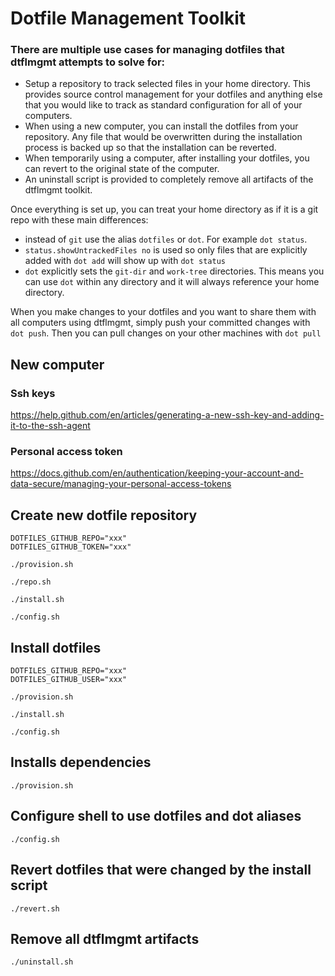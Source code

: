 # Dotfile Management Toolkit

### There are multiple use cases for managing dotfiles that dtflmgmt attempts to solve for:
- Setup a repository to track selected files in your home directory. This provides source control management for your dotfiles and anything else that you would like to track as standard configuration for all of your computers.
- When using a new computer, you can install the dotfiles from your repository. Any file that would be overwritten during the installation process is backed up so that the installation can be reverted.
- When temporarily using a computer, after installing your dotfiles, you can revert to the original state of the computer.
- An uninstall script is provided to completely remove all artifacts of the dtflmgmt toolkit.

Once everything is set up, you can treat your home directory as if it is a git repo with these main differences:
- instead of `git` use the alias `dotfiles` or `dot`. For example `dot status`.
- `status.showUntrackedFiles no` is used so only files that are explicitly added with `dot add` will show up with `dot status`
- `dot` explicitly sets the `git-dir` and `work-tree` directories. This means you can use `dot` within any directory and it will always reference your home directory.

When you make changes to your dotfiles and you want to share them with all computers using dtflmgmt, simply push your committed changes with `dot push`. Then you can pull changes on your other machines with `dot pull`

## New computer

### Ssh keys
https://help.github.com/en/articles/generating-a-new-ssh-key-and-adding-it-to-the-ssh-agent

### Personal access token
https://docs.github.com/en/authentication/keeping-your-account-and-data-secure/managing-your-personal-access-tokens

## Create new dotfile repository

```
DOTFILES_GITHUB_REPO="xxx"
DOTFILES_GITHUB_TOKEN="xxx"
```

`./provision.sh`

`./repo.sh`

`./install.sh`

`./config.sh`

## Install dotfiles

```
DOTFILES_GITHUB_REPO="xxx"
DOTFILES_GITHUB_USER="xxx"
```

`./provision.sh`

`./install.sh`

`./config.sh`

## Installs dependencies

`./provision.sh`

## Configure shell to use dotfiles and dot aliases

`./config.sh`

## Revert dotfiles that were changed by the install script

`./revert.sh`

## Remove all dtflmgmt artifacts

`./uninstall.sh`

